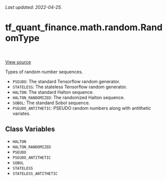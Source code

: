 <!--
This file is generated by a tool. Do not edit directly.
For open-source contributions the docs will be updated automatically.
-->

*Last updated: 2022-04-25.*

<div itemscope itemtype="http://developers.google.com/ReferenceObject">
<meta itemprop="name" content="tf_quant_finance.math.random.RandomType" />
<meta itemprop="path" content="Stable" />
<meta itemprop="property" content="HALTON"/>
<meta itemprop="property" content="HALTON_RANDOMIZED"/>
<meta itemprop="property" content="PSEUDO"/>
<meta itemprop="property" content="PSEUDO_ANTITHETIC"/>
<meta itemprop="property" content="SOBOL"/>
<meta itemprop="property" content="STATELESS"/>
<meta itemprop="property" content="STATELESS_ANTITHETIC"/>
</div>

# tf_quant_finance.math.random.RandomType

<!-- Insert buttons and diff -->

<table class="tfo-notebook-buttons tfo-api" align="left">
</table>

<a target="_blank" href="https://github.com/google/tf-quant-finance/blob/master/tf_quant_finance/math/random_ops/multivariate_normal.py">View source</a>



Types of random number sequences.

<!-- Placeholder for "Used in" -->

* `PSEUDO`: The standard Tensorflow random generator.
* `STATELESS`: The stateless Tensorflow random generator.
* `HALTON`: The standard Halton sequence.
* `HALTON_RANDOMIZED`: The randomized Halton sequence.
* `SOBOL`: The standard Sobol sequence.
* `PSEUDO_ANTITHETIC`: PSEUDO random numbers along with antithetic variates.

## Class Variables

* `HALTON` <a id="HALTON"></a>
* `HALTON_RANDOMIZED` <a id="HALTON_RANDOMIZED"></a>
* `PSEUDO` <a id="PSEUDO"></a>
* `PSEUDO_ANTITHETIC` <a id="PSEUDO_ANTITHETIC"></a>
* `SOBOL` <a id="SOBOL"></a>
* `STATELESS` <a id="STATELESS"></a>
* `STATELESS_ANTITHETIC` <a id="STATELESS_ANTITHETIC"></a>
